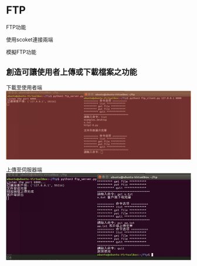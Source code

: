 # FTP
FTP功能

使用scoket連接兩端

模擬FTP功能

創造可讓使用者上傳或下載檔案之功能
---------------------------------


下載至使用者端
<img src='https://github.com/huihuiman/FTP/blob/master/ftp%E5%9C%96%E7%89%87/ftp1.jpg'>

上傳至伺服器端
<img src='https://github.com/huihuiman/FTP/blob/master/ftp%E5%9C%96%E7%89%87/ftp2.jpg'>
